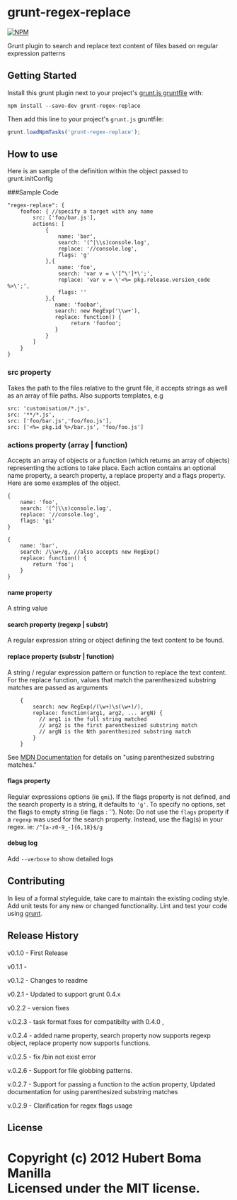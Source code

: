 # grunt-regex-replace

[![NPM](https://nodei.co/npm/grunt-regex-replace.png?downloads=true)](https://npmjs.org/package/grunt-regex-replace)

Grunt plugin to search and replace text content of files based on regular expression patterns

## Getting Started
Install this grunt plugin next to your project's [grunt.js gruntfile][getting_started] with: 

```
npm install --save-dev grunt-regex-replace
```

Then add this line to your project's `grunt.js` gruntfile:

```javascript
grunt.loadNpmTasks('grunt-regex-replace');
```

[grunt]: http://gruntjs.com/
[getting_started]: https://github.com/gruntjs/grunt/blob/master/docs/getting_started.md

## How to use
Here is an sample of the definition within the object passed to grunt.initConfig 

###Sample Code

    "regex-replace": {
        foofoo: { //specify a target with any name
            src: ['foo/bar.js'],
            actions: [
                {
                    name: 'bar',
                    search: '(^|\\s)console.log',
                    replace: '//console.log',
                    flags: 'g'
                },{
                    name: 'foo',
                    search: 'var v = \'[^\']*\';',
                    replace: 'var v = \'<%= pkg.release.version_code %>\';',
                    flags: ''
                },{
                   name: 'foobar',
                   search: new RegExp('\\w+'),
                   replace: function() {
                   	    return 'foofoo';
                   }
                }
            ]
        }
    }

### src property
Takes the path to the files relative to the grunt file, it accepts strings as well as an array of file paths.
Also supports templates, e.g
      
    src: 'customisation/*.js',
    src: '**/*.js',
    src: ['foo/bar.js','foo/foo.js'],
    src: ['<%= pkg.id %>/bar.js', 'foo/foo.js']
      
### actions property (array | function)
Accepts an array of objects or a function (which returns an array of objects) representing the actions to take place. Each action contains an optional name property, a search property, a replace property and 
a flags property. Here are some examples of the object.
      
    {
        name: 'foo',
        search: '(^|\\s)console.log',
        replace: '//console.log',
        flags: 'gi'
    }
      
    {
        name: 'bar',
        search: /\\w+/g, //also accepts new RegExp()
        replace: function() {
            return 'foo';
        }
    }
#### name property
A string value 

#### search property (regexp | substr)
A regular expression string or object defining the text content to be found.

#### replace property (substr | function)
A string / regular expression pattern or function to replace the text content.
For the replace function, values that match the parenthesized substring matches are passed as arguments
```
    {
        search: new RegExp(/(\w+)\s(\w+)/),
        replace: function(arg1, arg2, ... argN) {
          // arg1 is the full string matched
          // arg2 is the first parenthesized substring match
          // argN is the Nth parenthesized substring match
        }
    }
```
See [MDN Documentation](https://developer.mozilla.org/en/docs/Web/JavaScript/Guide/Regular_Expressions#Using_parenthesized_substring_matches) for details on "using parenthesized substring matches."

#### flags property
Regular expressions options (ie `gmi`). If the flags property is not defined, and the search property is a string, it defaults to `'g'`. To specify no options, set the flags to empty string (ie flags : '').
Note: Do not use the `flags` property if a `regexp` was used for the search property. Instead, use the flag(s) in your regex. ie: `/^[a-z0-9_-]{6,18}$/g`

#### debug log
Add `--verbose` to show detailed logs

## Contributing
In lieu of a formal styleguide, take care to maintain the existing coding style. Add unit tests for any new or changed functionality. Lint and test your code using [grunt][grunt].

## Release History

v0.1.0 - First Release

v0.1.1 - 

v0.1.2 - Changes to readme

v0.2.1 - Updated to support grunt 0.4.x

v0.2.2 - version fixes

v.0.2.3 - task format fixes for compatibilty with 0.4.0 ,

v.0.2.4 - added name property, search property now supports regexp object, replace property now supports functions. 

v.0.2.5 - fix /bin not exist error

v.0.2.6 - Support for file globbing patterns.

v.0.2.7 - Support for passing a function to the action property, Updated documentation for using parenthesized substring matches

v.0.2.9 - Clarification for regex flags usage

## License
Copyright (c) 2012 Hubert Boma Manilla  
Licensed under the MIT license.
=======
